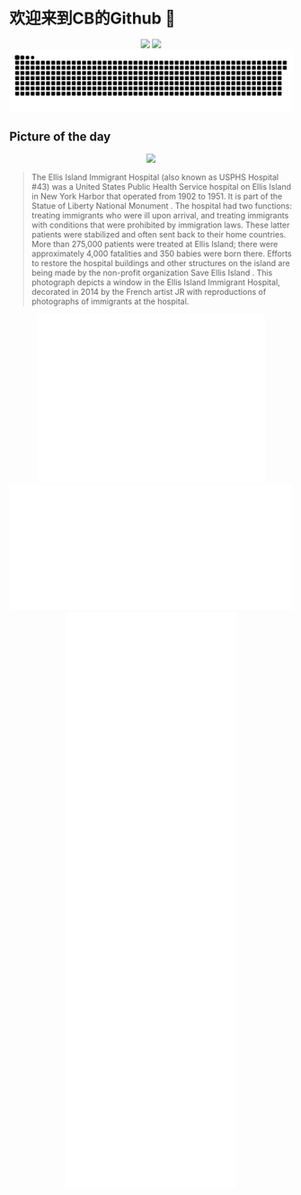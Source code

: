 
# 欢迎来到CB的Github 👋

<div align="center">
  <img height="137px" src="https://github-readme-stats.vercel.app/api?username=SuperCB&show_icons=true&theme=radical" />
  <img height="137px" src="https://github-readme-stats.vercel.app/api/top-langs/?username=SuperCB&hide_title=true&hide_border=true&layout=compact&langs_count=6&text_color=000&icon_color=fff" />
</div>


<div align="center">
    <img src="./contribution-snake/github-contribution-grid-snake.svg" />
</div>



## Picture of the day
<div align="center">
  <img width=400px src="https://upload.wikimedia.org/wikipedia/commons/thumb/b/bc/Ellis_Island_hospital_window_mural_%2801897%29.jpg/750px-Ellis_Island_hospital_window_mural_%2801897%29.jpg" />
</div>

>The  Ellis Island Immigrant Hospital  (also known as USPHS Hospital #43) was a  United States Public Health Service  hospital on  Ellis Island  in  New York Harbor  that operated from 1902 to 1951. It is part of the  Statue of Liberty National Monument . The hospital had two functions: treating immigrants who were ill upon arrival, and treating immigrants with conditions that were prohibited by immigration laws. These latter patients were stabilized and often sent back to their home countries. More than 275,000 patients were treated at Ellis Island; there were approximately 4,000 fatalities and 350 babies were born there. Efforts to restore the hospital buildings and other structures on the island are being made by the non-profit organization  Save Ellis Island . This photograph depicts a window in the Ellis Island Immigrant Hospital, decorated in 2014 by the French artist  JR  with reproductions of photographs of immigrants at the hospital.



<div align="center">
  <img height="300px" src="base_metrics.svg" />
  <img  src="metrics.plugin.calendar.full.svg" />
</div>


<div align="center">
  <img  src="plugin_metrics.svg" /> 
</div>
